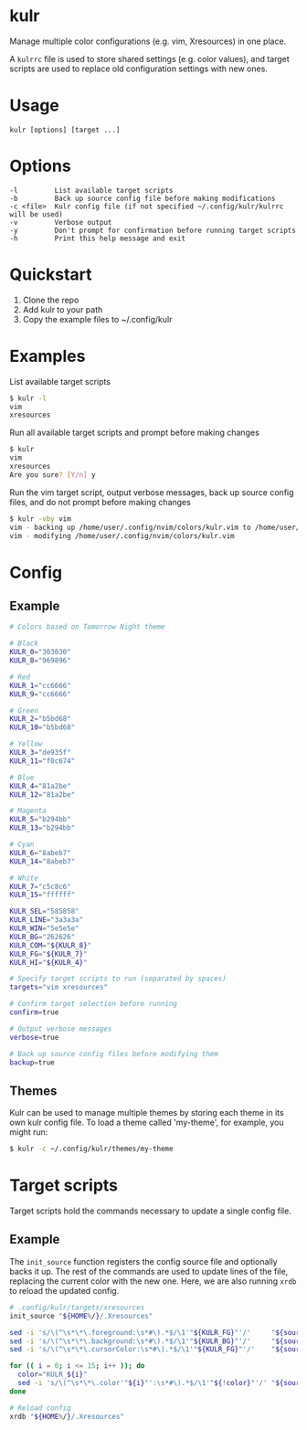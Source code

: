 # kulr
Manage multiple color configurations (e.g. vim, Xresources) in one place.

A `kulrrc` file is used to store shared settings (e.g. color values), and target scripts are used to replace old configuration settings with new ones.

# Usage

```
kulr [options] [target ...]
```

# Options

```
-l         List available target scripts
-b         Back up source config file before making modifications
-c <file>  Kulr config file (if not specified ~/.config/kulr/kulrrc will be used)
-v         Verbose output
-y         Don't prompt for confirmation before running target scripts
-h         Print this help message and exit
```

# Quickstart

1. Clone the repo
2. Add kulr to your path
3. Copy the example files to ~/.config/kulr

# Examples

List available target scripts

``` sh
$ kulr -l
vim
xresources
```

Run all available target scripts and prompt before making changes

``` sh
$ kulr
vim
xresources
Are you sure? [Y/n] y
```

Run the vim target script, output verbose messages, back up source config files, and do not prompt before making changes

``` sh
$ kulr -vby vim
vim - backing up /home/user/.config/nvim/colors/kulr.vim to /home/user/.config/nvim/colors/kulr.vim.bak
vim - modifying /home/user/.config/nvim/colors/kulr.vim
```

# Config

## Example

``` sh
# Colors based on Tomorrow Night theme

# Black
KULR_0="303030"
KULR_8="969896"

# Red
KULR_1="cc6666"
KULR_9="cc6666"

# Green
KULR_2="b5bd68"
KULR_10="b5bd68"

# Yellow
KULR_3="de935f"
KULR_11="f0c674"

# Blue
KULR_4="81a2be"
KULR_12="81a2be"

# Magenta
KULR_5="b294bb"
KULR_13="b294bb"

# Cyan
KULR_6="8abeb7"
KULR_14="8abeb7"

# White
KULR_7="c5c8c6"
KULR_15="ffffff"

KULR_SEL="585858"
KULR_LINE="3a3a3a"
KULR_WIN="5e5e5e"
KULR_BG="262626"
KULR_COM="${KULR_8}"
KULR_FG="${KULR_7}"
KULR_HI="${KULR_4}"

# Specify target scripts to run (separated by spaces)
targets="vim xresources"

# Confirm target selection before running
confirm=true

# Output verbose messages
verbose=true

# Back up source config files before modifying them
backup=true
```

## Themes

Kulr can be used to manage multiple themes by storing each theme in its own kulr config file. To load a theme called 'my-theme', for example, you might run:

``` sh
$ kulr -c ~/.config/kulr/themes/my-theme
```

# Target scripts

Target scripts hold the commands necessary to update a single config file.

## Example

The `init_source` function registers the config source file and optionally backs it up. The rest of the commands are used to update lines of the file, replacing the current color with the new one. Here, we are also running `xrdb` to reload the updated config.

``` sh
# .config/kulr/targets/xresources
init_source "${HOME%/}/.Xresources"

sed -i 's/\(^\s*\*\.foreground:\s*#\).*$/\1'"${KULR_FG}"'/'     "${source_path}"
sed -i 's/\(^\s*\*\.background:\s*#\).*$/\1'"${KULR_BG}"'/'     "${source_path}"
sed -i 's/\(^\s*\*\.cursorColor:\s*#\).*$/\1'"${KULR_FG}"'/'    "${source_path}"

for (( i = 0; i <= 15; i++ )); do
  color="KULR_${i}"
  sed -i 's/\(^\s*\*\.color'"${i}"':\s*#\).*$/\1'"${!color}"'/' "${source_path}"
done

# Reload config
xrdb "${HOME%/}/.Xresources"
```
